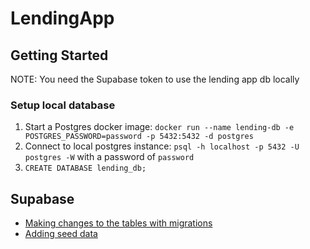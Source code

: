 # LendingApp

## Getting Started

NOTE: You need the Supabase token to use the lending app db locally

### Setup local database

1. Start a Postgres docker image: `docker run --name lending-db -e POSTGRES_PASSWORD=password -p 5432:5432 -d postgres`
2. Connect to local postgres instance: `psql -h localhost -p 5432 -U postgres -W` with a password of `password`
3. `CREATE DATABASE lending_db;`

## Supabase

- [Making changes to the tables with migrations](https://supabase.com/docs/guides/getting-started/local-development#database-migrations)
- [Adding seed data](https://supabase.com/docs/guides/getting-started/local-development#add-sample-data)
